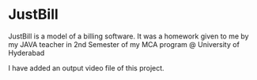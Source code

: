 # JustBill
JustBill is a model of a billing software. It was a homework given to me by my JAVA teacher in 2nd Semester of my MCA program @ University of Hyderabad

I have added an output  video file of this project.
